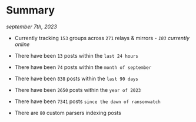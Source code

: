 
# Summary
_september 7th, 2023_

- Currently tracking `153` groups across `271` relays & mirrors - _`103` currently online_

- There have been `13` posts within the `last 24 hours`

- There have been `74` posts within the `month of september`

- There have been `838` posts within the `last 90 days`

- There have been `2650` posts within the `year of 2023`

- There have been `7341` posts `since the dawn of ransomwatch`

- There are `80` custom parsers indexing posts
